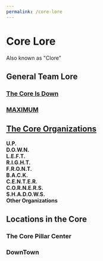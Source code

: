 ```yaml
---
permalink: /core-lore
---
```


# Core Lore
Also known as "Clore"

## General Team Lore

### [The Core Is Down](/core-lore/the-core-is-down)

### [MAXIMUM](/core-lore/MAXIMUM)

## [The Core Organizations](https://www.blaseball.wiki/w/Core_Organizations)

[//]: <> (Does this Framework have Dropdowns? I think we could use some here. - N1tr00)

**U.P.**  
**D.O.W.N.**  
**L.E.F.T.**  
**R.I.G.H.T.**  
**F.R.O.N.T.**  
**B.A.C.K.**  
**C.E.N.T.E.R.**  
**C.O.R.N.E.R.S.**  
**S.H.A.D.O.W.S.**  
**Other Organizations**

## Locations in the Core

### The Core Pillar Center

### DownTown

